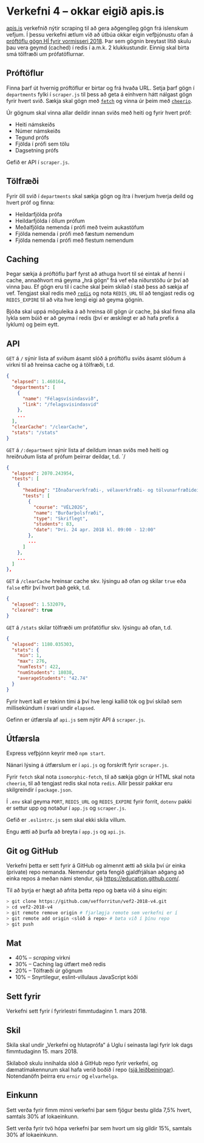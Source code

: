# Verkefni 4 – okkar eigið apis.is

[apis.is](https://apis.is) verkefnið nýtir scraping til að gera aðgengileg gögn frá íslenskum vefjum. Í þessu verkefni ætlum við að útbúa okkar eigin vefþjónustu ofan á [próftöflu gögn HÍ fyrir vormisseri 2018](https://ugla.hi.is/Proftafla/View/index.php?view=proftaflaYfirlit&sid=2030&proftaflaID=37). Þar sem gögnin breytast lítið skulu þau vera geymd (cached) í redis í a.m.k. 2 klukkustundir. Einnig skal birta smá tölfræði um prófatöflurnar.

## Próftöflur

Finna þarf út hvernig próftöflur er birtar og frá hvaða URL. Setja þarf gögn í `departments` fylki í `scraper.js` til þess að geta á einhvern hátt nálgast gögn fyrir hvert svið. Sækja skal gögn með [`fetch`](https://github.com/matthew-andrews/isomorphic-fetch) og vinna úr þeim með [`cheerio`](https://github.com/cheeriojs/cheerio).

Úr gögnum skal vinna allar deildir innan sviðs með heiti og fyrir hvert próf:

* Heiti námskeiðs
* Númer námskeiðs
* Tegund prófs
* Fjölda í prófi sem tölu
* Dagsetning prófs

Gefið er API í `scraper.js`.

## Tölfræði

Fyrir öll svið í `departments` skal sækja gögn og ítra í hverjum hverja deild og hvert próf og finna:

* Heildarfjölda prófa
* Heildarfjölda í öllum prófum
* Meðalfjölda nemenda í prófi með tveim aukastöfum
* Fjölda nemenda í prófi með fæstum nemendum
* Fjölda nemenda í prófi með flestum nemendum

## Caching

Þegar sækja á próftöflu þarf fyrst að athuga hvort til sé eintak af henni í cache, annaðhvort má geyma „hrá gögn“ frá vef eða niðurstöðu úr því að vinna þau. Ef gögn eru til í cache skal þeim skilað í stað þess að sækja af vef. Tengjast skal redis með [`redis`](https://github.com/NodeRedis/node_redis) og nota `REDIS_URL` til að tengjast redis og `REDIS_EXPIRE` til að vita hve lengi eigi að geyma gögnin.

Bjóða skal uppá möguleika á að hreinsa öll gögn úr cache, þá skal finna alla lykla sem búið er að geyma í redis (því er æskilegt er að hafa prefix á lyklum) og þeim eytt.

## API

`GET` á `/` sýnir lista af sviðum ásamt slóð á próftöflu sviðs ásamt slóðum á virkni til að hreinsa cache og á tölfræði, t.d.

```json
{
  "elapsed": 1.460164,
  "departments": [
    {
      "name": "Félagsvísindasvið",
      "link": "/felagsvisindasvid"
    },
    ...
  ],
  "clearCache": "/clearCache",
  "stats": "/stats"
}
```

`GET` á `/:department` sýnir lista af deildum innan sviðs með heiti og hreiðruðum lista af prófum þeirrar deildar, t.d. `/

```json
{
  "elapsed": 2070.243954,
  "tests": [
    {
      "heading": "Iðnaðarverkfræði-, vélaverkfræði- og tölvunarfræðideild",
      "tests": [
        {
          "course": "VÉL202G",
          "name": "Burðarþolsfræði",
          "type": "Skriflegt",
          "students": 83,
          "date": "Þri. 24 apr. 2018 kl. 09:00 - 12:00"
        },
        ...
      ]
    },
    ...
  ]
},
```

`GET` á `/clearCache` hreinsar cache skv. lýsingu að ofan og skilar `true` eða `false` eftir því hvort það gekk, t.d.

```json
{
  "elapsed": 1.532079,
  "cleared": true
}
```

`GET` á `/stats` skilar tölfræði um prófatöflur skv. lýsingu að ofan, t.d.


```json
{
  "elapsed": 1180.035303,
  "stats": {
    "min": 1,
    "max": 276,
    "numTests": 422,
    "numStudents": 18038,
    "averageStudents": "42.74"
  }
}
```

Fyrir hvert kall er tekinn tími á því hve lengi kallið tók og því skilað sem millisekúndum í svari undir `elapsed`.

Gefinn er útfærsla af `api.js` sem nýtir API á `scraper.js`.

## Útfærsla

Express vefþjónn keyrir með `npm start`.

Nánari lýsing á útfærslum er í `api.js` og forskrift fyrir `scraper.js`.

Fyrir `fetch` skal nota `isomorphic-fetch`, til að sækja gögn úr HTML skal nota `cheerio`, til að tengjast redis skal nota `redis`. Allir þessir pakkar eru skilgreindir í `package.json`.

Í `.env` skal geyma `PORT`, `REDIS_URL` og `REDIS_EXPIRE` fyrir forrit, `dotenv` pakki er settur upp og notaður í `app.js` og `scraper.js`.

Gefið er `.eslintrc.js` sem skal ekki skila villum.

Engu ætti að þurfa að breyta í `app.js` og `api.js`.

## Git og GitHub

Verkefni þetta er sett fyrir á GitHub og almennt ætti að skila því úr einka (private) repo nemanda. Nemendur geta fengið gjaldfrjálsan aðgang að einka repos á meðan námi stendur, sjá https://education.github.com/.

Til að byrja er hægt að afrita þetta repo og bæta við á sínu eigin:

```bash
> git clone https://github.com/vefforritun/vef2-2018-v4.git
> cd vef2-2018-v4
> git remote remove origin # fjarlægja remote sem verkefni er í
> git remote add origin <slóð á repo> # bæta við í þínu repo
> git push
```

## Mat

* 40% – _scraping_ virkni
* 30% – Caching lag útfært með redis
* 20% – Tölfræði úr gögnum
* 10% – Snyrtilegur, eslint-villulaus JavaScript kóði

## Sett fyrir

Verkefni sett fyrir í fyrirlestri fimmtudaginn 1. mars 2018.

## Skil

Skila skal undir „Verkefni og hlutaprófa“ á Uglu í seinasta lagi fyrir lok dags fimmtudaginn 15. mars 2018.

Skilaboð skulu innihalda slóð á GitHub repo fyrir verkefni, og dæmatímakennurum skal hafa verið boðið í repo ([sjá leiðbeiningar](https://help.github.com/articles/inviting-collaborators-to-a-personal-repository/)). Notendanöfn þeirra eru `ernir` og `elvarhelga`.

## Einkunn

Sett verða fyrir fimm minni verkefni þar sem fjögur bestu gilda 7,5% hvert, samtals 30% af lokaeinkunn.

Sett verða fyrir tvö hópa verkefni þar sem hvort um sig gildir 15%, samtals 30% af lokaeinkunn.